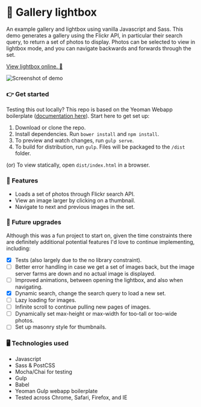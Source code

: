 # 📸 Gallery lightbox
An example gallery and lightbox using vanilla Javascript and Sass. This demo generates a gallery using the Flickr API, in particular their search query, to return a set of photos to display. Photos can be selected to view in lightbox mode, and you can navigate backwards and forwards through the set.

[View lightbox online. 👀](http://static.trishang.com/sl/)

![Screenshot of demo](http://static.trishang.com/sl/screenshot-lightbox.jpg "Screenshot of lightbox demo")

### 👉 Get started
Testing this out locally? This repo is based on the Yeoman Webapp boilerplate ([documentation here](https://github.com/yeoman/generator-webapp/blob/master/docs/README.md)). Start here to get set up:

1. Download or clone the repo.
1. Install dependencies. Run `bower install` and `npm install`.
1. To preview and watch changes, run `gulp serve`.
1. To build for distribution, run `gulp`. Files will be packaged to the `/dist` folder.

(or) To view statically, open `dist/index.html` in a browser.

### 🌟 Features
- Loads a set of photos through Flickr search API.
- View an image larger by clicking on a thumbnail.
- Navigate to next and previous images in the set.

### 🚀 Future upgrades
Although this was a fun project to start on, given the time constraints there are definitely additional potential features I'd love to continue implementing, including:
- [x] Tests (also largely due to the no library constraint).
- [ ] Better error handling in case we get a set of images back, but the image server farms are down and no actual image is displayed.
- [ ] Improved animations, between opening the lightbox, and also when navigating.
- [x] Dynamic search, change the search query to load a new set.
- [ ] Lazy loading for images.
- [ ] Infinite scroll to continue pulling new pages of images.
- [ ] Dynamically set max-height or max-width for too-tall or too-wide photos.
- [ ] Set up masonry style for thumbnails.

### 🖥 Technologies used
- Javascript
- Sass & PostCSS
- Mocha/Chai for testing
- Gulp
- Babel
- Yeoman Gulp webapp boilerplate
- Tested across Chrome, Safari, Firefox, and IE
